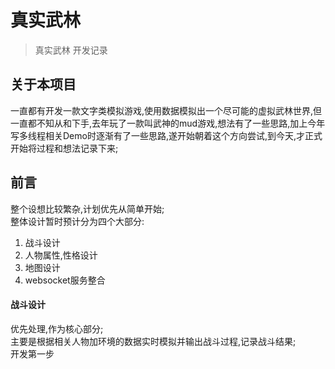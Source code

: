 # 真实武林

> 真实武林 开发记录

 关于本项目
 ---

 一直都有开发一款文字类模拟游戏,使用数据模拟出一个尽可能的虚拟武林世界,但一直都不知从和下手,去年玩了一款叫武神的mud游戏,想法有了一些思路,加上今年写多线程相关Demo时逐渐有了一些思路,遂开始朝着这个方向尝试,到今天,才正式开始将过程和想法记录下来;  

 前言
 ---
 整个设想比较繁杂,计划优先从简单开始;  
 整体设计暂时预计分为四个大部分:  
 1. 战斗设计
 2. 人物属性,性格设计
 3. 地图设计
 4. websocket服务整合

#### 战斗设计

优先处理,作为核心部分;  
主要是根据相关人物加环境的数据实时模拟并输出战斗过程,记录战斗结果;  
开发第一步



